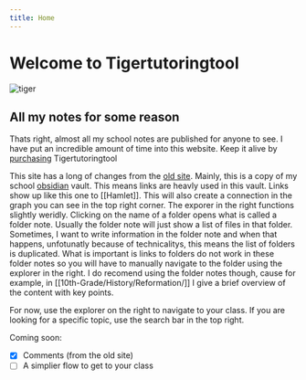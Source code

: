 ```yaml
---
title: Home
---
```


# Welcome to Tigertutoringtool

![tiger](https://utfs.io/f/54iPPKBOVfGC4mQ8bJ03Mi2gHVJmCGfdFvazsXDrqZ0eUo9A)

## All my notes for some reason

Thats right, almost all my school notes are published for anyone to see. I have put an incredible amount of time into this website. Keep it alive by [purchasing](https://buy.stripe.com/bIY00r4hm12H3ao8ww) Tigertutoringtool

This site has a long of changes from the [old site](https://old-tigertutoringtool.aamira.me). Mainly, this is a copy of my school [obsidian](https://obsidian.md/) vault. This means links are heavly used in this vault. Links show up like this one to [[Hamlet]]. This will also create a connection in the graph you can see in the top right corner. The exporer in the right functions slightly weridly. Clicking on the name of a folder opens what is called a folder note. Usually the folder note will just show a list of files in that folder. Sometimes, I want to write information in the folder note and when that happens, unfotunatly because of technicalitys, this means the list of folders is duplicated. What is important is links to folders do not work in these folder notes so you will have to manually navigate to the folder using the explorer in the right. I do recomend using the folder notes though, cause for example, in [[10th-Grade/History/Reformation/]] I give a brief overview of the content with key points. 

For now, use the explorer on the right to navigate to your class. If you are looking for a specific topic, use the search bar in the top right.

Coming soon:
- [x] Comments (from the old site)
- [ ] A simplier flow to get to your class
